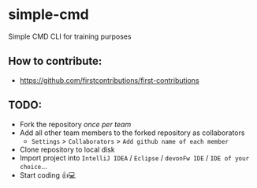 # simple-cmd
Simple CMD CLI for training purposes

## How to contribute:

- https://github.com/firstcontributions/first-contributions

## TODO:
- Fork the repository *once per team*
- Add all other team members to the forked repository as collaborators
  - `Settings` > `Collaborators` > `Add github name of each member`
- Clone repository to local disk
- Import project into `IntelliJ IDEA` / `Eclipse` / `devonFw IDE` / `IDE of your choice`...
- Start coding 👍💻
